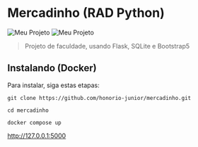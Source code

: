 # Mercadinho (RAD Python)

![Meu Projeto](https://i.imgur.com/N0gHNqB.png)
![Meu Projeto](https://i.imgur.com/1mzppDa.png)

> Projeto de faculdade, usando Flask, SQLite e Bootstrap5

## Instalando (Docker)

Para instalar, siga estas etapas:

```
git clone https://github.com/honorio-junior/mercadinho.git
```

```
cd mercadinho
```

```
docker compose up
```

<a href="http://127.0.0.1:5000">http://127.0.0.1:5000</a>
